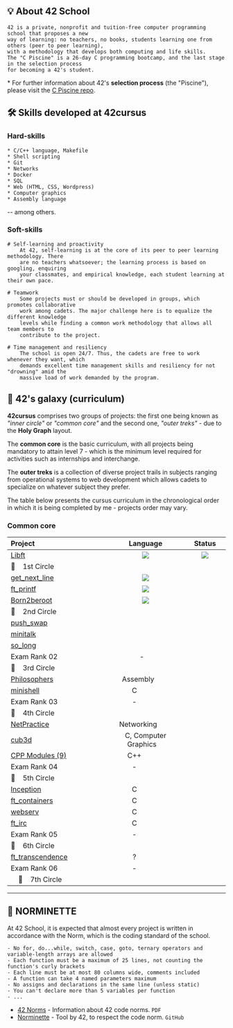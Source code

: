  
## 💡 About 42 School

	42 is a private, nonprofit and tuition-free computer programming school that proposes a new
	way of learning: no teachers, no books, students learning one from others (peer to peer learning),
	with a methodology that develops both computing and life skills.
	The "C Piscine" is a 26-day C programming bootcamp, and the last stage in the selection process
	for becoming a 42's student.

\* For further information about 42's **selection process** (the "Piscine"), please visit the [C Piscine repo](https://github.com/Drkpulse/Piscine-42Porto).

## 🛠️ Skills developed at 42cursus

### Hard-skills

	* C/C++ language, Makefile
	* Shell scripting
	* Git
	* Networks
	* Docker
	* SQL
	* Web (HTML, CSS, Wordpress)
	* Computer graphics
	* Assembly language

-- among others.

### Soft-skills

	# Self-learning and proactivity
		At 42, self-learning is at the core of its peer to peer learning methodology. There
		are no teachers whatsoever; the learning process is based on googling, enquiring
		your classmates, and empirical knowledge, each student learning at their own pace.

	# Teamwork
		Some projects must or should be developed in groups, which promotes collaborative
		work among cadets. The major challenge here is to equalize the different knowledge
		levels while finding a common work methodology that allows all team members to
		contribute to the project.

	# Time management and resiliency
		The school is open 24/7. Thus, the cadets are free to work whenever they want, which
		demands excellent time management skills and resiliency for not "drowning" amid the
		massive load of work demanded by the program.

## 🌌 42's galaxy (curriculum)

**42cursus** comprises two groups of projects: the first one being known as _"inner circle"_ or _"common core"_ and the second one, _"outer treks"_ - due to the **Holy Graph** layout.

The **common core** is the basic curriculum, with all projects being mandatory to attain level 7 - which is the minimum level required for activities such as internships and interchange.

The **outer treks** is a collection of diverse project trails in subjects ranging from operational systems to web development which allows cadets to specialize on whatever subject they prefer.

The table below presents the cursus curriculum in the chronological order in which it is being completed by me - projects order may vary.
 
 ### Common core
 <div align="center">
 
 | Project                                                      |  Language  |      Status       | Score | Activity |
 | :----------------------------------------------------------- | :--------: | :----------: | :------------: | :------------: |
 |[Libft](https://github.com/Drkpulse/libft)                |  <img src="https://img.shields.io/github/languages/top/drkpulse/libft" /> | <img src="https://img.shields.io/badge/done-sucess" /> | <img src="https://img.shields.io/badge/125%20%2F%20100%20%E2%98%85-success" />  |<img src="https://img.shields.io/github/last-commit/drkpulse/libft"/>|
 | :dizzy:    1st Circle | |                                             |
 |[get_next_line]()    | <img src="https://img.shields.io/badge/Registed-yellow" /> |
 |[ft_printf]()        | <img src="https://img.shields.io/badge/Registed-yellow" /> |
 |[Born2beroot]()        | <img src="https://img.shields.io/badge/Registed-yellow" /> |
 | :dizzy:    2nd Circle |         |                                         |         |
 |[push_swap]()        |  |
 |[minitalk]()                            | |
 |[so_long]()                            |  |
 |Exam Rank 02                            |-    |
 | :dizzy:    3rd Circle |            |                             |         |
 |[Philosophers]()                        |Assembly        |
 |[minishell]()                            |C            |
 |Exam Rank 03                            |-            |
 | :dizzy:    4th Circle |                |
 |[NetPractice]()                        |Networking        |    
 |[cub3d]()                            |C, Computer Graphics    |
 |[CPP Modules (9)]()                        |C++            |
 |Exam Rank 04                            |-            |
 | :dizzy:    5th Circle |            |
 |[Inception]()                            |C            |
 |[ft_containers]()                        |C            |
 |[webserv]()                            |C            |
 |[ft_irc]()                            |C            |
 |Exam Rank 05                            |-            |
 | :dizzy:    6th Circle |            |
 |[ft_transcendence]()                        |?            |
 |Exam Rank 06                            |-            |
 |    :dizzy:    7th Circle |            |
 
 ------
 </div>
 
 ## :cop: NORMINETTE
 At 42 School, it is expected that almost every project is written in accordance with the Norm, which is the coding standard of the school.
 
 ```
 - No for, do...while, switch, case, goto, ternary operators and variable-length arrays are allowed
 - Each function must be a maximum of 25 lines, not counting the function's curly brackets
 - Each line must be at most 80 columns wide, comments included
 - A function can take 4 named parameters maximum
 - No assigns and declarations in the same line (unless static)
 - You can't declare more than 5 variables per function
 - ...
 ```
 
 * [42 Norms](https://github.com/Drkpulse/42_Common-Core/blob/main/en.norm.pdf) - Information about 42 code norms. `PDF`
 * [Norminette](https://github.com/42School/norminette) - Tool by 42, to respect the code norm. `GitHub`
